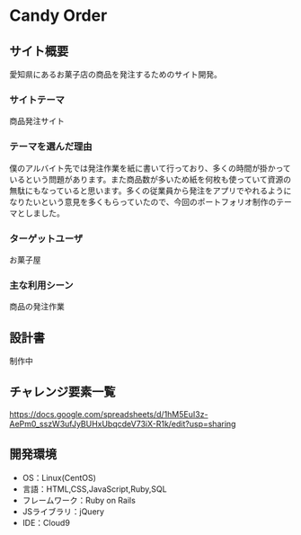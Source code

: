 
# Candy Order

## サイト概要
愛知県にあるお菓子店の商品を発注するためのサイト開発。
### サイトテーマ
商品発注サイト

### テーマを選んだ理由
僕のアルバイト先では発注作業を紙に書いて行っており、多くの時間が掛かっているという問題があります。また商品数が多いため紙を何枚も使っていて資源の無駄にもなっていると思います。多くの従業員から発注をアプリでやれるようになりたいという意見を多くもらっていたので、今回のポートフォリオ制作のテーマとしました。

### ターゲットユーザ
お菓子屋

### 主な利用シーン
商品の発注作業

## 設計書
制作中

## チャレンジ要素一覧
https://docs.google.com/spreadsheets/d/1hM5EuI3z-AePm0_sszW3ufJyBUHxUbqcdeV73iX-R1k/edit?usp=sharing

## 開発環境
- OS：Linux(CentOS)
- 言語：HTML,CSS,JavaScript,Ruby,SQL
- フレームワーク：Ruby on Rails
- JSライブラリ：jQuery
- IDE：Cloud9
